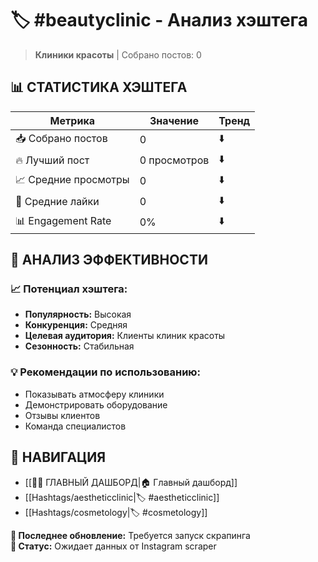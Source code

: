 # 🏷️ #beautyclinic - Анализ хэштега

> **Клиники красоты** | Собрано постов: 0

## 📊 **СТАТИСТИКА ХЭШТЕГА**

| Метрика | Значение | Тренд |
|---------|----------|-------|
| 📥 Собрано постов | 0 | ⬇️ |
| 🔥 Лучший пост | 0 просмотров | ⬇️ |
| 📈 Средние просмотры | 0 | ⬇️ |
| 💬 Средние лайки | 0 | ⬇️ |
| 📊 Engagement Rate | 0% | ⬇️ |

## 🎯 **АНАЛИЗ ЭФФЕКТИВНОСТИ**

### 📈 **Потенциал хэштега:**
- **Популярность:** Высокая
- **Конкуренция:** Средняя  
- **Целевая аудитория:** Клиенты клиник красоты
- **Сезонность:** Стабильная

### 💡 **Рекомендации по использованию:**
- Показывать атмосферу клиники
- Демонстрировать оборудование
- Отзывы клиентов
- Команда специалистов

## 🔗 **НАВИГАЦИЯ**

- [[🥥✨ ГЛАВНЫЙ ДАШБОРД|🏠 Главный дашборд]]
- [[Hashtags/aestheticclinic|🏷️ #aestheticclinic]]
- [[Hashtags/cosmetology|🏷️ #cosmetology]]

**📅 Последнее обновление:** Требуется запуск скрапинга  
**🤖 Статус:** Ожидает данных от Instagram scraper
